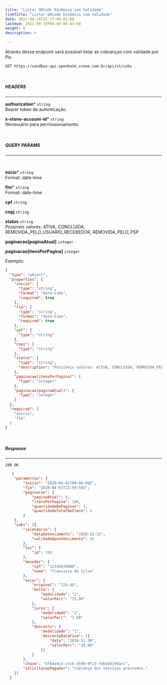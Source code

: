 ```yaml
---
title: "Listar QRCode Dinâmico com Validade"
linkTitle: "Listar QRCode Dinâmico com Validade"
date: 2021-06-16T15:17:00-03:00
lastmod: 2021-09-19T09:08:00-03:00
weight: 8
description: >
  
---
```


Através desse endpoint será possível listar as cobranças com validade por Pix.


```
GET https://sandbox-api.openbank.stone.com.br/api/v1/cobv
```
<br>

##### **HEADERS**
---

**authorization*** `string`
<br> Bearer token de autenticação.

**x-stone-account-id*** `string`
<br> Necessário para permissionamento.

<br>

##### **QUERY PARAMS**
---
<br>

**inicio*** `string`
<br>Format: date-time

**fim*** `string`
<br>Format: date-time

**cpf** `string`

**cnpj** `string`

**status** `string`
<br> Possíveis valores: ATIVA, CONCLUIDA, REMOVIDA_PELO_USUARIO_RECEBEDOR, REMOVIDA_PELO_PSP

**paginacao[paginaAtual]** `integer`

**paginacao[itensPorPagina]** `integer`

Exemplo:

```json
{
  "type": "object",
  "properties": {
    "inicio": {
      "type": "string",
      "format": "date-time",
      "required": true
    },
    "fim": {
      "type": "string",
      "format": "date-time",
      "required": true
    },
    "cpf": {
      "type": "string"
    },
    "cnpj": {
      "type": "string"
    },
    "status": {
      "type": "string",
      "description": "Possíveis valores: ATIVA, CONCLUIDA, REMOVIDA_PELO_USUARIO_RECEBEDOR, REMOVIDA_PELO_PSP"
    },
    "paginacao[itensPorPagina]": {
      "type": "integer"
    },
    "paginacao[paginaAtual]": {
      "type": "integer"
    }
  },
  "required": [
    "inicio",
    "fim"
  ]
}
```
<br>

##### **Response**
---

```
200 OK
```

```json
   {
  	"parametros": {
  		"inicio": "2020-04-01T00:00:00Z",
  		"fim": "2020-04-01T23:59:59Z",
  		"paginacao": {
  			"paginaAtual": 0,
  			"itensPorPagina": 100,
  			"quantidadeDePaginas": 1,
  			"quantidadeTotalDeItens": 1
  		}
  	},
  	"cobs": [{
  		"calendario": {
  			"dataDeVencimento": "2020-12-31",
  			"validadeAposVencimento": 30
  		},
  		"loc": {
  			"id": 789
  		},
  		"devedor": {
  			"cpf": "12345678909",
  			"nome": "Francisco da Silva"
  		},
  		"valor": {
  			"original": "123.45",
  			"multa": {
  				"modalidade": "2",
  				"valorPerc": "15.00"
  			},
  			"juros": {
  				"modalidade": "2",
  				"valorPerc": "2.00"
  			},
  			"desconto": {
  				"modalidade": "1",
  				"descontoDataFixa": [{
  					"data": "2020-11-30",
  					"valorPerc": "30.00"
  				}]
  			}
  		},
  		"chave": "5f84a4c5-c5cb-4599-9f13-7eb4d419dacc",
  		"solicitacaoPagador": "Cobrança dos serviços prestados."
  	}]
  }
```
